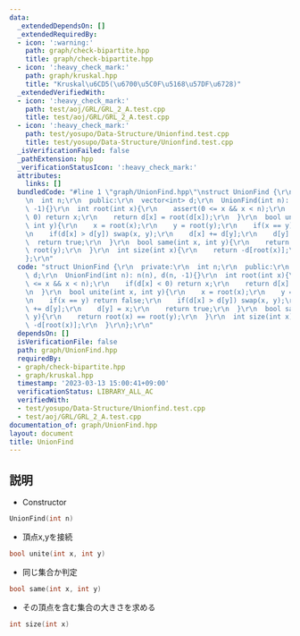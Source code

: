 ```yaml
---
data:
  _extendedDependsOn: []
  _extendedRequiredBy:
  - icon: ':warning:'
    path: graph/check-bipartite.hpp
    title: graph/check-bipartite.hpp
  - icon: ':heavy_check_mark:'
    path: graph/kruskal.hpp
    title: "Kruskal\u6CD5(\u6700\u5C0F\u5168\u57DF\u6728)"
  _extendedVerifiedWith:
  - icon: ':heavy_check_mark:'
    path: test/aoj/GRL/GRL_2_A.test.cpp
    title: test/aoj/GRL/GRL_2_A.test.cpp
  - icon: ':heavy_check_mark:'
    path: test/yosupo/Data-Structure/Unionfind.test.cpp
    title: test/yosupo/Data-Structure/Unionfind.test.cpp
  _isVerificationFailed: false
  _pathExtension: hpp
  _verificationStatusIcon: ':heavy_check_mark:'
  attributes:
    links: []
  bundledCode: "#line 1 \"graph/UnionFind.hpp\"\nstruct UnionFind {\r\n  private:\r\
    \n  int n;\r\n  public:\r\n  vector<int> d;\r\n  UnionFind(int n): n(n), d(n,\
    \ -1){}\r\n  int root(int x){\r\n    assert(0 <= x && x < n);\r\n    if(d[x] <\
    \ 0) return x;\r\n    return d[x] = root(d[x]);\r\n  }\r\n  bool unite(int x,\
    \ int y){\r\n    x = root(x);\r\n    y = root(y);\r\n    if(x == y) return false;\r\
    \n    if(d[x] > d[y]) swap(x, y);\r\n    d[x] += d[y];\r\n    d[y] = x;\r\n  \
    \  return true;\r\n  }\r\n  bool same(int x, int y){\r\n    return root(x) ==\
    \ root(y);\r\n  }\r\n  int size(int x){\r\n    return -d[root(x)];\r\n  }\r\n\
    };\r\n"
  code: "struct UnionFind {\r\n  private:\r\n  int n;\r\n  public:\r\n  vector<int>\
    \ d;\r\n  UnionFind(int n): n(n), d(n, -1){}\r\n  int root(int x){\r\n    assert(0\
    \ <= x && x < n);\r\n    if(d[x] < 0) return x;\r\n    return d[x] = root(d[x]);\r\
    \n  }\r\n  bool unite(int x, int y){\r\n    x = root(x);\r\n    y = root(y);\r\
    \n    if(x == y) return false;\r\n    if(d[x] > d[y]) swap(x, y);\r\n    d[x]\
    \ += d[y];\r\n    d[y] = x;\r\n    return true;\r\n  }\r\n  bool same(int x, int\
    \ y){\r\n    return root(x) == root(y);\r\n  }\r\n  int size(int x){\r\n    return\
    \ -d[root(x)];\r\n  }\r\n};\r\n"
  dependsOn: []
  isVerificationFile: false
  path: graph/UnionFind.hpp
  requiredBy:
  - graph/check-bipartite.hpp
  - graph/kruskal.hpp
  timestamp: '2023-03-13 15:00:41+09:00'
  verificationStatus: LIBRARY_ALL_AC
  verifiedWith:
  - test/yosupo/Data-Structure/Unionfind.test.cpp
  - test/aoj/GRL/GRL_2_A.test.cpp
documentation_of: graph/UnionFind.hpp
layout: document
title: UnionFind
---
```


## 説明

- Constructor
```cpp
UnionFind(int n)
```

- 頂点x,yを接続
```cpp
bool unite(int x, int y)
```

- 同じ集合か判定
```cpp
bool same(int x, int y)
```

- その頂点を含む集合の大きさを求める
```cpp
int size(int x)
```
